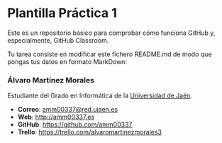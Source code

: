 # Plantilla Práctica 1
Este es un repositorio básico para comprobar cómo funciona GitHub y, especialmente, GitHub Classroom.

Tu tarea consiste en modificar este fichero README.md de modo que pongas tus datos en formato MarkDown:

### Álvaro Martínez Morales

Estudiante del Grado en Informática de la [Universidad de Jaén](https://www.ujaen.es).
* **Correo**: [amm00337@red.ujaen.es](mailto:amm00337@red.ujaen.es)
* **Web**: http://amm00337.es
* **GitHub**: https://github.com/amm00337
* **Trello**: https://trello.com/alvaromartinezmorales3
